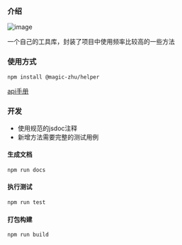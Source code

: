 ### 介绍

![image](https://img.shields.io/badge/Version-1.0.1-green.svg)

一个自己的工具库，封装了项目中使用频率比较高的一些方法

### 使用方式

```bash
npm install @magic-zhu/helper  
```

[api手册](https://magiczhuzhu.club/docs/helper/1.0.0/index.html)

### 开发

- 使用规范的jsdoc注释
- 新增方法需要完整的测试用例

#### 生成文档

```bash
npm run docs
```

#### 执行测试

```bash
npm run test
```

#### 打包构建

```bash
npm run build
```